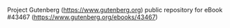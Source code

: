 Project Gutenberg (https://www.gutenberg.org) public repository for eBook #43467 (https://www.gutenberg.org/ebooks/43467)
